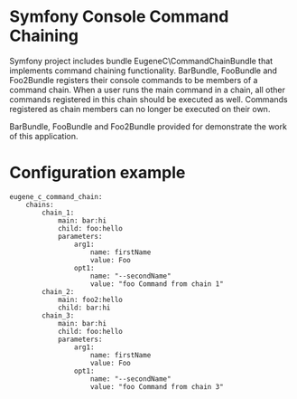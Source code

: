 Symfony Console Command Chaining
=============

Symfony project includes bundle EugeneC\CommandChainBundle that implements command chaining functionality. BarBundle, FooBundle and Foo2Bundle
registers their console commands to be members of a command chain. When a user runs the main command in a chain,
all other commands registered in this chain should be executed as well. Commands registered as chain members
can no longer be executed on their own.

BarBundle, FooBundle and Foo2Bundle provided for demonstrate the work of this application.

Configuration example
=============
    eugene_c_command_chain:
        chains:
            chain_1:
                main: bar:hi
                child: foo:hello
                parameters:
                    arg1:
                        name: firstName
                        value: Foo
                    opt1:
                        name: "--secondName"
                        value: "foo Command from chain 1"
            chain_2:
                main: foo2:hello
                child: bar:hi
            chain_3:
                main: bar:hi
                child: foo:hello
                parameters:
                    arg1:
                        name: firstName
                        value: Foo
                    opt1:
                        name: "--secondName"
                        value: "foo Command from chain 3"